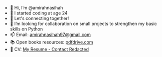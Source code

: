 - 👋 Hi, I’m @amirahnasihah
- 👀 I started coding at age 24
- 🌱 Let's connecting together!
- 💞️ I’m looking for collaboration on small projects to strengthen my basic skills on Python
- 📫 Email: amirahnasihah97@gmail.com
- 📚 Open books resources: [pdfdrive.com](https://www.pdfdrive.com/)
- 📜 CV: [My Resume - Contact Redacted](https://github.com/amirahnasihah/amirahnasihah/files/7830199/Resume-Nor-Amirah-Nasihah-Binti-Nazili.-.Redact.Contact.pdf)


<!---
amirahnazili/amirahnazili is a ✨ special ✨ repository because its `README.md` (this file) appears on your GitHub profile.
You can click the Preview link to take a look at your changes.
--->
